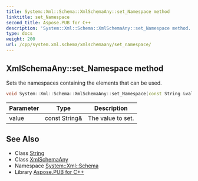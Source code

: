 ```yaml
---
title: System::Xml::Schema::XmlSchemaAny::set_Namespace method
linktitle: set_Namespace
second_title: Aspose.PUB for C++
description: 'System::Xml::Schema::XmlSchemaAny::set_Namespace method. Sets the namespaces containing the elements that can be used in C++.'
type: docs
weight: 200
url: /cpp/system.xml.schema/xmlschemaany/set_namespace/
---
```

## XmlSchemaAny::set_Namespace method


Sets the namespaces containing the elements that can be used.

```cpp
void System::Xml::Schema::XmlSchemaAny::set_Namespace(const String &value)
```


| Parameter | Type | Description |
| --- | --- | --- |
| value | const String\& | The value to set. |

## See Also

* Class [String](../../../system/string/)
* Class [XmlSchemaAny](../)
* Namespace [System::Xml::Schema](../../)
* Library [Aspose.PUB for C++](../../../)

